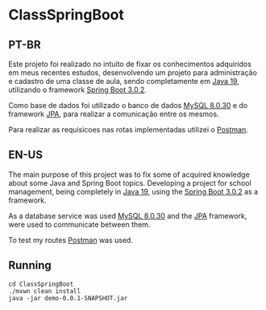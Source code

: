 # ClassSpringBoot
 
## PT-BR
 
 
Este projeto foi realizado no intuíto de fixar os conhecimentos adquiridos em meus recentes estudos, desenvolvendo um projeto para administração e cadastro de uma classe de aula, sendo completamente em [Java 19](https://www.oracle.com/br/java/technologies/downloads/), utilizando o framework [Spring Boot 3.0.2](https://spring.io/projects/spring-boot).
 
Como base de dados foi utilizado o banco de dados [MySQL 8.0.30](https://www.oracle.com/br/java/technologies/downloads/) e do framework [JPA](https://spring.io/projects/spring-data-jpa), para realizar a comunicação entre os mesmos.
 
Para realizar as requisicoes nas rotas implementadas utilizei o [Postman](https://www.postman.com).
 
## EN-US
The main purpose of this project was to fix some of acquired knowledge about some Java and Spring Boot topics. Developing a project for school management, being completely in [Java 19](https://www.oracle.com/br/java/technologies/downloads/), using the [Spring Boot 3.0.2](https://spring.io/projects/spring-boot) as a framework.
 
As a database service was used [MySQL 8.0.30](https://www.oracle.com/br/java/technologies/downloads/) and the [JPA](https://spring.io/projects/spring-data-jpa) framework, were used to communicate between them.
 
To test my routes [Postman](https://www.postman.com) was used.
 
## Running
 
```
cd ClassSpringBoot
./mvwn clean install
java -jar demo-0.0.1-SNAPSHOT.jar
```
